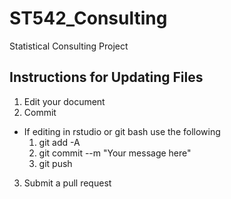 # ST542_Consulting
Statistical Consulting Project

## Instructions for Updating Files
1. Edit your document
2. Commit 
  + If editing in rstudio or git bash use the following
    1. git add -A 
    2. git commit --m "Your message here"
    3. git push
3. Submit a pull request
